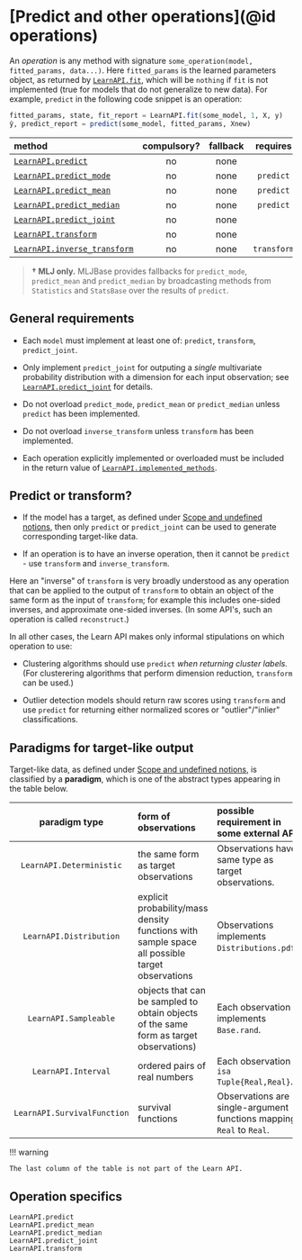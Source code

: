 # [Predict and other operations](@id operations)

An *operation* is any method with signature `some_operation(model, fitted_params,
data...)`. Here `fitted_params` is the learned parameters object, as returned by
[`LearnAPI.fit`](@ref), which will be `nothing` if `fit` is not implemented (true for models
that do not generalize to new data). For example, `predict` in the following code snippet is
an operation:

```julia
fitted_params, state, fit_report = LearnAPI.fit(some_model, 1, X, y)
ŷ, predict_report = predict(some_model, fitted_params, Xnew)
```

| method                             | compulsory? | fallback | requires    |
|:-----------------------------------|:-----------:|:--------:|:-----------:|
[`LearnAPI.predict`](@ref)           | no          | none     |             |
[`LearnAPI.predict_mode`](@ref)      | no          | none     | `predict`   |
[`LearnAPI.predict_mean`](@ref)      | no          | none     | `predict`   |
[`LearnAPI.predict_median`](@ref)    | no          | none     | `predict`   |
[`LearnAPI.predict_joint`](@ref)     | no          | none     |             |
[`LearnAPI.transform`](@ref)         | no          | none     |             |
[`LearnAPI.inverse_transform`](@ref) | no          | none     | `transform` |

> **† MLJ only.** MLJBase provides fallbacks for `predict_mode`, `predict_mean` and
> `predict_median` by broadcasting methods from `Statistics` and `StatsBase` over the
> results of `predict`.

## General requirements

-  Each `model` must implement at least one of: `predict`, `transform`,
   `predict_joint`. 
   
- Only implement `predict_joint` for outputing a *single* multivariate probability
  distribution with a dimension for each input observation; see
  [`LearnAPI.predict_joint`](@ref) for details.

- Do not overload `predict_mode`, `predict_mean` or `predict_median` unless `predict` has
  been implemented.
 
- Do not overload `inverse_transform` unless `transform` has been implemented. 

- Each operation explicitly implemented or overloaded must be included in the return value
  of [`LearnAPI.implemented_methods`](@ref).

## Predict or transform? 

- If the model has a target, as defined under [Scope and undefined notions](@ref), then
  only `predict` or `predict_joint` can be used to generate corresponding target-like
  data.

- If an operation is to have an inverse operation, then it cannot be `predict` - use
  `transform` and `inverse_transform`.

Here an "inverse" of `transform` is very broadly understood as any operation that can be
applied to the output of `transform` to obtain an object of the same form as the input of
`transform`; for example this includes one-sided inverses, and approximate one-sided
inverses. (In some API's, such an operation is called `reconstruct`.)

In all other cases, the Learn API makes only informal stipulations on which operation to
use:

- Clustering algorithms should use `predict` *when returning cluster labels.* (For
  clusterering algorithms that perform dimension reduction, `transform` can be used.)

- Outlier detection models should return raw scores using `transform` and use `predict` for
  returning either normalized scores or  "outlier"/"inlier" classifications.


## Paradigms for target-like output

Target-like data, as defined under [Scope and undefined notions](@ref), is classified by a
**paradigm**, which is one of the abstract types appearing in the table below.

| paradigm type         | form of observations | possible requirement in some external API |
|:---------------------:|:--------------------|:------------------------------------------|
| `LearnAPI.Deterministic`    | the same form as target observations | Observations have same type as target observations. |
| `LearnAPI.Distribution`      | explicit probability/mass density functions with sample space all possible target observations | Observations implements `Distributions.pdf`. |
| `LearnAPI.Sampleable`     | objects that can be sampled to obtain objects of the same form as target observations) | Each observation implements `Base.rand`. |
| `LearnAPI.Interval`         | ordered pairs of real numbers |  Each observation `isa Tuple{Real,Real}`. 
| `LearnAPI.SurvivalFunction` | survival functions | Observations are single-argument functions mapping `Real` to `Real`.


!!! warning

	The last column of the table is not part of the Learn API.



## Operation specifics

```@docs
LearnAPI.predict
LearnAPI.predict_mean
LearnAPI.predict_median
LearnAPI.predict_joint
LearnAPI.transform
```
